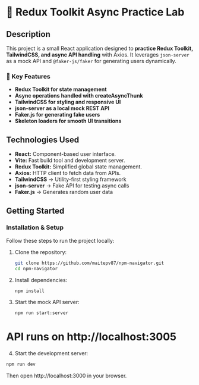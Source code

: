 # 🧪 Redux Toolkit Async Practice Lab

## Description

This project is a small React application designed to **practice Redux Toolkit, TailwindCSS, and async API handling** with Axios. It leverages `json-server` as a mock API and `@faker-js/faker` for generating users dynamically.

### 🔹 Key Features

- **Redux Toolkit for state management**
- **Async operations handled with createAsyncThunk**
- **TailwindCSS for styling and responsive UI**
- **json-server as a local mock REST API**
- **Faker.js for generating fake users**
- **Skeleton loaders for smooth UI transitions**

## Technologies Used

- **React:** Component-based user interface.
- **Vite:** Fast build tool and development server.
- **Redux Toolkit:** Simplified global state management.
- **Axios:** HTTP client to fetch data from APIs.
- **TailwindCSS** → Utility-first styling framework
- **json-server** → Fake API for testing async calls
- **Faker.js** → Generates random user data

## Getting Started

### Installation & Setup

Follow these steps to run the project locally:

1. Clone the repository:

   ```bash
   git clone https://github.com/maitepv87/npm-navigator.git
   cd npm-navigator
   ```

2. Install dependencies:

   ```bash
   npm install
   ```

3. Start the mock API server:

   ```bash
   npm run start:server
   ```

# API runs on http://localhost:3005

4. Start the development server:

```bash
npm run dev
```

Then open http://localhost:3000 in your browser.
